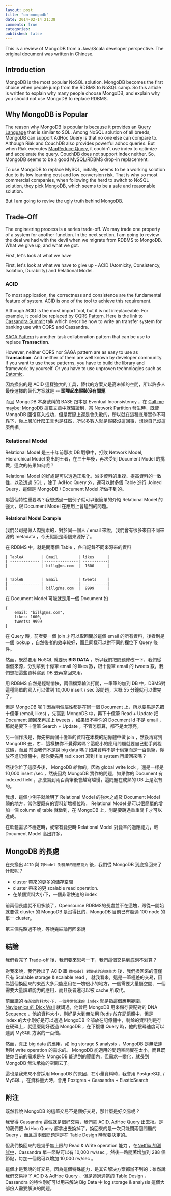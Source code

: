 ```yaml
---
layout: post
title: "on-mongodb"
date: 2014-02-14 21:38
comments: true
categories: 
published: false
---
```


This is a review of MongoDB from a Java/Scala developer perspective. The original document was written in Chinese.

## Introduction

MongoDB is the most popular NoSQL solution. MongoDB becomes the first choice when people jump from the RDBMS to NoSQL camp.
So this article is written to explain why many people choose MongoDB, and explain why you should not use MongoDB to
replace RDBMS.

## Why MongoDB is Popular

The reason why MongoDB is popular is because it provides an [Query Language] that is similar to SQL. Among NoSQL solution
of all breeds, MongoDB can support AdHoc Query is that no one else can compare to. Although Riak and CouchDB also provides
powerful adhoc queries. But when Riak executes [MapReduce Query], it couldn't use index to optimize and accelerate the
query. CouchDB does not support index neither. So, MongoDB seems to be a good MySQL/RDBMS drop-in replacement.

To use MongoDB to replace MySQL, initially, seems to be a working solution due to its low learning cost and
low conversion risk. That is why so most commercial companies, when following the herd to switch to NoSQL solution, they
pick MongoDB, which seems to be a safe and reasonable solution.

But I am going to revive the ugly truth behind MongoDB.

## Trade-Off

The engineering process is a series trade-off. We may trade one property of a system for another function. In the next
section, I am going to review the deal we had with the devil when we migrate from RDBMS to MongoDB. What we give up,
and what we got.

First, let's look at what we have

First, let's look at what we have to give up - ACID (Atomicity, Consistency, Isolation, Durability) and Relational Model.

### ACID

To most application, the correctness and consistence are the fundamental feature of system. ACID is one of the tool to
achieve this requirement.

Although ACID is the most import tool, but it is not irreplaceable. For example, it could be replaced by [CQRS Pattern].
Here is the link to [Cassandra Summit] talk which describe how to write an transfer system for banking use with CQRS and Cassandra.

[SAGA Pattern] is another task collaboration pattern that can be use to replace **Transaction**.

However, neither CQRS nor SAGA pattern are as easy to use as **Transaction**. And neither of them are well known by
developer community. If you want to use these patterns, you have to build the library and framework by yourself. Or
you have to use unproven technologies such as [Datomic].


因為換出的是 ACID 這樣強大的工具，替代的方案又是高未知的空間，所以許多人最後選擇的替代方案就是 -- **頭埋起來假裝沒有問題**

而且 MongoDB 本身號稱的 BASE 跟本是 Eventual Inconsistency ，在
[Call me maybe: MongoDB] 這篇文章中就驗證到，當 Network Partition 發生時，既使 MongoDB
回復寫入成功，但是實際上還是會失敗的，所以就在這種底層實作不可靠下，你上層加什麼工具也是枉然，所以多數人就是假裝沒這回事，想說自己沒這麼倒楣。

### Relational Model

Relational Model 是三十年前那次 DB 戰爭中，打敗 Network Model, Hierarchical Model 剩出的王者，在三十年後，再次受到 Document Model 的挑戰，這次的結果如何呢？

Relational Model 的好處是可以透過正規化，減少資料的重複、提高資料的一致性，以及透過
SQL ，除了 AdHoc Query 外，還可以對多個 Table 進行 Joined Query，這個是 MongoDB / Document Model 所做不到的。

那這個特性重要嗎？我想透過一個例子就可以很簡單的介紹 Relational Model 的強大，跟 Document Model 在應用上會碰到的問題。

#### Relational Model Example

我們公司是做人肉搜索的，對於同一個人 / email 來說，我們會有很多來自不同來源的 metadata ，今天假設是兩個來源好了。

在 RDBMS 中，就是開兩個 Table ，各自記錄不同來源來的資料

    | TableA        | Email         | likes      |
    | ------------- |---------------| -----------|
    |               | billg@ms.com  |  1600      |


    | TableB        | Email         | tweets     |
    | ------------- |---------------| -----------|
    |               | billg@ms.com  |  9999      |

在 Document Model 可能就是用一個 Document 如

    {
        email: "billg@ms.com",
        likes: 1600,
        tweets: 9999
    }

在 Query 時，前者要一個 join 才可以取回關於這個 email 的所有資料，後者則是一個 lookup ，自然後者的效率較好，而且同樣可以對不同的欄位下 Query 條件。

然而，既然要用 NoSQL 就要玩 **BIG DATA** ，所以我們把問題修改一下，我們從兩個來源，分別拿到十億筆
email 的 likes 數，跟十億筆 email 的 tweets 數，我們想把這些資料寫到 DB 去再拿回來用。

用 RDBMS 自然是輕鬆愉快，兩個檔案輪流打開，一筆筆的加到 DB 中，DBMS對這種簡單的寫入可以做到 10,000 insert / sec 沒問題，大概 55 分鐘就可以做完了。

但是 MongoDB 呢？因為兩個屬性都是在同一個 Document 上，所以要馬是先把十億筆 (email, likes) ，先寫到 MongoDB 中，再下十億筆 Read + Update 把 Document
讀回來再加上 tweets ，如果很不幸你的 Document Id 不是 email ，那就是要下十億筆 Search + Update ，不管怎麼算，都不是太漂亮。

另一個作法是，你先把兩個十億筆的資料在本機的記億體中做 join ，然後再寫到 MongoDB 去，ㄜ... 這樣搞你不覺得累嗎？這麼小的應用問題就要自己動手刻程式碼，而且
前面我們不是說 big data 嗎？如果資料不是十億筆而是一百億筆，你放不進記億體中，那你要先用 radix sort 寫到 file system 再讀回來嗎？

然後你忙了這麼多後， MongoDB 給你的，因為 global write lock ，還是一樣是 10,000 insert /sec ，然後因為 MongoDB 實作的問題，如果你的 Document 有 indexed field
，那麼寫到兩百萬筆後會越寫越慢，這問題在成熟的 DB 上是沒有的。

我想，這個小例子就說明了 Relational Model 的強大之處及 Document Model 弱的地方，當你要既有的資料新增欄位時， Relational Model 是可以很簡單的增加一個
 column 或 table 就做到，在 MongoDB 上，則是要跳過重重關卡才可以達成。

在軟體需求不穩定時，或常有變更時 Relational Model 對變革的適應能力，較 Document Model 高出許多。

## MongoDB 的長處

在交換出 `ACID` 與 `對Model 對變革的適應能力` 後，我們從 MongoDB 到底換回來了什麼呢？

 + cluster 帶來的更多的儲存空間
 + cluster 帶來的更 scalable read operation.
 + 在某個資料大小下，一個非常快速的 index

前兩個長處就不用多談了，Opensource RDBMS的長處並不在這塊，跟從一開始就要做 cluster 的 MongoDB 是沒得比的，MongoDB 目前已有超過 100 node 的單一 cluster。

第三個先略過不說，等說完結論再回來說

## 結論

我們看完了 Trade-off 後，我們要來思考一下，我們這個交易到底划不划算？

對我來說，我們換出了 ACID 跟 `對Model 對變革的適應能力` 後，我們換回來的僅僅只有 Scalable storage & scalable read ，
就我看來，這是一筆極差的交易，因為這個換回來的東西大多只能應用在一塊很小的地方，一個需要大量儲空間、一個需要大量讀取能力的應用，而且後者還可以被 cache 所取代。

前面講的 `在某個資料大小下，一個非常快速的 index` 就是指這個應用範圍， [Navigenics 的 Dick Wall] 就講過，他曾用 MongoDB 用來儲存要配對的 DNA Sequence
，他的資料大小，剛好是大到無法用 Redis 放在記億體中，但是 index 的大小剛好是可以透過 MongoDB 全部放在記億體中，剩餘的資料則是存在硬碟上，就這麼剛好透過
MongoDB ，在下複雜 Query 時，他的搜尋速度可以達到 MySQL 方案的一百倍。

然而，真正 big data 的應用，如 log storage & analysis ，MongoDB 是無法達到對 write operation 的需求的。 MongoDB 能適用的問題空間實在太小，而且既使你目前的需求是在 MongoDB
能達到的範圍內，但需求一變化，就長到 MongoDB 無法承擔的空間去了。

這也是我未來不會採用 MongoDB 的原因，在小量資料時，我會用 PostgreSQL / MySQL ，在資料量大時，會用 Postgres + Cassandra + ElasticSearch

## 附注

既然我說 MongoDB 的這筆交易不是個好交易，那什麼是好交易呢？

我覺得 Cassandra 這個就是個好交易，我們拿 ACID, AdHoc Query 出去換。是的我們把 AdHoc Query 都拿出去換掉了，換回來的是一次只能問兩個問題的 Query ，而且這兩個問題還是在 Table Design 時就要決定的。

但我們換回來的是幾乎無上限的 Read & Write operation 能力 ，在[Netflix 的測試中]，Cassandra 單一節點可以有 10,000 rw/sec ，然後一路隨著增加到 288 個節點，每加一個點可以增加 10,000 rw/sec 。

這個才是我說的好交易，因為這個特殊能力，是其它解決方案都辦不到的；雖然說我們交易掉了 ACID & AdHoc Query ，但是透過適當的 Table Design ， Cassandra 的特性剛好可以用來解決 Big Data 中 log storage & analysis
這個大部份人需要解決的問題。

[Query Language]: http://docs.mongodb.org/manual/tutorial/query-documents/
[MapReduce Query]: http://docs.basho.com/riak/latest/dev/using/mapreduce/
[CQRS Pattern]: http://martinfowler.com/bliki/CQRS.html
[Cassandra Summit]: http://www.youtube.com/watch?v=BGxnjKd4MFQ
[SAGA Pattern]: http://msdn.microsoft.com/en-us/library/jj591569.aspx
[Datomic]: http://www.datomic.com/
[Call me maybe: MongoDB]: http://aphyr.com/posts/284-call-me-maybe-mongodb
[Navigenics 的 Dick Wall]: https://twitter.com/dickwall
[Netflix 的測試中]: http://techblog.netflix.com/2011/11/benchmarking-cassandra-scalability-on.html
